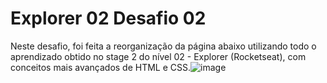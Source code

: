 # Explorer 02 Desafio 02
Neste desafio, foi feita a reorganização da página abaixo utilizando todo o aprendizado obtido no stage 2 do nível 02 - Explorer (Rocketseat), 
com conceitos mais avançados de HTML e CSS.![image](https://user-images.githubusercontent.com/107070684/177692518-3a59807b-cd58-4871-a092-016f0fb9b6ce.png)
